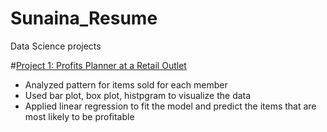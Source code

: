 # Sunaina_Resume
Data Science projects

#[Project 1: Profits Planner at a Retail Outlet](https://github.com/sunainamishra/Sunaina_Resume/blob/main/DS_profit_pred)
- Analyzed pattern for items sold for each member
- Used bar plot, box plot, histpgram to visualize the data
- Applied linear regression to fit the model and predict the items that are most likely to be profitable
